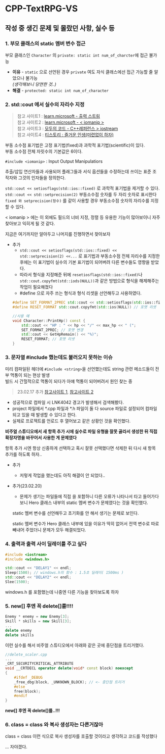 # CPP-TextRPG-VS

## 작성 중 생긴 문제 및 몰랐던 사항, 실수 등
### 1. 부모 클래스의 static 멤버 변수 접근
부모 클래스인 `Character` 의 `private: static int num_of_charcter`에 접근 불가능
- **이유** - `static` 으로 선언된 경우 `private` 여도 자식 클래스에선 접근 가능할 줄 알았으나 불가능  
_(생각해보니 당연한 것..)_
- **해결** - `protected: static int num_of_character`

### 2. std::cout 에서 실수의 자리수 지정
> 참고 사이트1 : [learn.microsoft - 출력 스트림](https://learn.microsoft.com/ko-kr/cpp/standard-library/ios-functions?view=msvc-170#fixed)  
참고 사이트2 : [learn.microsoft - < iomanip >](https://learn.microsoft.com/ko-kr/cpp/standard-library/iomanip?view=msvc-170)  
참고 사이트3 : [모두의 코드 - C++레퍼런스 > iostream](https://modoocode.com/143)  
참고 사이트4 : [티스토리 : 즐거운 인생(미련없이 하자)](https://doitnow-man.tistory.com/234)

부동 소수점 표기법은 고정 표기법(fixed)과 과학적 표기법(scientific)이 있다.  
부동 소수점 전체 자릿수의 기본값은 6이다.

`#include <iomanip>` : Input Output Manipulatiors

추출/삽입 연산자들과 사용되어 플래그들과 서식 옵션들을 수정하는데 쓰이는 표준 조작자와 그것의 인자들을 정의한다.

`std::cout << setiosflags(std::ios::fixed)` 로 과학적 표기법을 제거할 수 있다.  
`std::cout << std::setprecision(2)` 부동소수점 숫자를  두 자리 숫자로 표시한다  
`fixed 와 setprecision(정수)` 를 같이 사용할 경우 부동소수점 숫자의 자리수를 지정할 수 있다.

< iomanip > 에는 이 외에도 필드의 너비 지정, 정렬 등 유용한 기능이 많아보이니 자주 찾아보고 익히게 될 것 같다.

지금은 여기까지만 알아두고 나머지를 진행하면서 찾아보자

- 추가
    - `std::cout << setiosflags(std::ios::fixed) << std::setprecision(2) <<...` 로 표기법과 부동소수점 전체 자리수를 지정한 후에는 이 표기법이 실수의 기본 표기법이 되어버려 다른 변수들도 영향을 받았다.
    - 따라서 형식을 지정해준 뒤에 `resetiosflags(std::ios::fixed)`나 `std::cout.copyfmt(std::iods(NULL))`과 같은 방법으로 형식을 해제해주는 작업이 필요해졌다
    - #define 으로 자주 쓰는 형식과 형식 리셋을 선언해두고 사용하였다.
    ```cpp
    #define SET_FORMAT_2PREC std::cout << std::setiosflags(std::ios::fixed) << std::setprecision(2) // 소수점 2자리 포맷
    #define RESET_FORMAT std::cout.copyfmt(std::ios(NULL)) // 포맷 리셋

    //사용 예
    void Character::PrintHp() const {
        std::cout << "HP : " << hp << "/" << max_hp << " (";
        SET_FORMAT_2PREC; // 포맷 변경
        std::cout << GetHpRemain() << "%)";
        RESET_FORMAT; // 포맷 리셋 
    }
    ```

### 3. 문자열 #include 했는데도 불러오지 못하는 이슈
미리 컴파일된 헤더에 `#include <string>`을 선언했는데도 string 관련 메소드들이 전부 먹통이 되는 현상 발생  
빌드 시 간헐적으로 먹통이 되다가 아얘 먹통이 되어버려서 원인 찾는 중  
> 23.02.17 추가 [참고사이트 1](https://dh8607.tistory.com/191), [참고사이트 2](http://stackoverflow.com/questions/3695174/visual-studio-2010s-strange-warning-lnk4042)

- 성공적으로 컴파일 시 LNK4042 경고가 발생해서 검색해봤다.
- project 파일에서 *.cpp 파일과 *.h 파일이 둘 다 source 파일로 설정되어 컴파일되고 있을 때 발생할 수 있다고 한다.
- 실제로 프로젝트를 언로드 후 열어보고 같은 상황인 것을 확인했다.

**비주얼 스튜디오에서 새 항목 추가 시에 실수로 파일 유형을 잘못 골라서 생성한 뒤 직접 확장자명을 바꾸어서 사용한 게 문제였다**

항목 추가 시엔 항상 신중하게 선택하고 혹시 잘못 선택했다면 삭제한 뒤 다시 새 항목 추가를 하도록 하자..

- 추가
    - 저렇게 작업을 했는데도 아직 해결이 안 되었다..

- 추가(23.02.20)
    - 문제가 생기는 파일들에 직접 <string>을 포함하니 다른 오류가 나타나서 타고 들어가다보니
    Hero 클래스 내부의 static 멤버 변수가 문제였다는 것을 확인했다.

    static 멤버 변수를 선언해두고 초기화를 안 해서 생기는 문제로 보인다.

    static 멤버 변수가 Hero 클래스 내부에 있을 이유가 딱히 없어서 전역 변수로 따로 빼내어 주었더니 문제가 모두 해결되었다.


### 4. 출력과 출력 사이 딜레이를 주고 싶다
```cpp
#include <iostream>
#include <windows.h>

std::cout << "DELAY1" << endl;
Sleep(1500); // windows.h의 함수 : 1.5초 딜레이( 1500ms )
std::cout << "DELAY2" << endl;
Slee(1500);
```
windows.h 를 포함했는데 나중엔 다른 기능을 찾아보도록 하자


### 5. new[] 후엔 꼭 delete[]를!!!!
```cpp
Enemy * enemy = new Enemy[3];
Skill * skills = new Skill[3];
...
delete enemy
delete skills
```
이런 실수를 해서 비주얼 스튜디오에서 아래와 같은 곳에 중단점을 트리거했다.
```cpp
//delete_scaler.cpp 
...
_CRT_SECURITYCRITICAL_ATTRIBUTE
void __CRTDECL operator delete(void* const block) noexcept
{
    #ifdef _DEBUG
    _free_dbg(block, _UNKNOWN_BLOCK); // <- 중단점 트리거
    #else 
    free(block);
    #endif
}
```
**new[] 후엔 꼭 delete[]를..!!!**


### 6. class = class 와 복사 생성자는 다른거잖아
class = class 이런 식으로 복사 생성자를 호출할 것이라고 생각하고 코드를 작성했다

... 자야겠다.